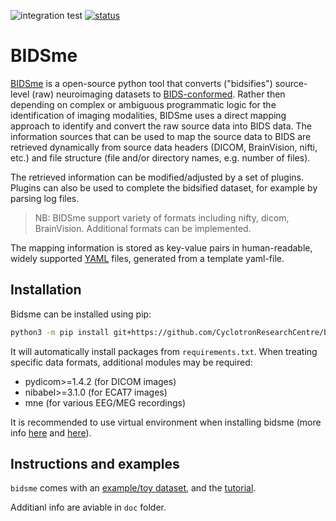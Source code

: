 ![integration test](https://github.com/CyclotronResearchCentre/bidsme/actions/workflows/integration.yml/badge.svg)
[![status](https://joss.theoj.org/papers/aeabccb41b627f6223fa2d64e17c64f8/status.svg)](https://joss.theoj.org/papers/aeabccb41b627f6223fa2d64e17c64f8)

# BIDSme

[BIDSme](https://github.com/CyclotronResearchCentre/bidsme)
is a open-source python tool that converts ("bidsifies") source-level (raw) neuroimaging 
datasets to [BIDS-conformed](https://bids-specification.readthedocs.io/en/stable).
Rather then depending on complex or ambiguous programmatic logic for the 
identification of imaging modalities, BIDSme uses a direct mapping approach to 
identify and convert the raw source data into BIDS data. The information sources 
that can be used to map the source data to BIDS are retrieved dynamically from 
source data headers (DICOM, BrainVision, nifti, etc.) and
file structure (file and/or directory names, e.g. number of files).

The retrieved information can be modified/adjusted by a set of plugins.
Plugins can also be used to complete the bidsified 
dataset, for example by parsing log files. 

> NB: BIDSme support variety of formats including nifty, dicom, BrainVision.
Additional formats can be implemented.

The mapping information is stored as key-value pairs in human-readable,
widely supported [YAML](http://yaml.org/) files, generated from a template yaml-file.


## Installation

Bidsme can be installed using pip:

```bash
python3 -m pip install git+https://github.com/CyclotronResearchCentre/bidsme.git
```

It will automatically install packages from `requirements.txt`. When treating specific data formats, additional modules may be required:

- pydicom>=1.4.2 (for DICOM images)
- nibabel>=3.1.0 (for ECAT7 images)
- mne (for various EEG/MEG recordings)

It is recommended to use virtual environment when installing bidsme (more info [here](https://github.com/CyclotronResearchCentre/bidsme_tutorial#using-virtual-environments-and-kernels) and [here](https://docs.python.org/3/library/venv.html)).

## Instructions and examples

`bidsme` comes with an [example/toy dataset](https://github.com/CyclotronResearchCentre/bidsme_examples), and the [tutorial](https://github.com/CyclotronResearchCentre/bidsme_tutorial).

Additianl info are aviable in `doc` folder.

